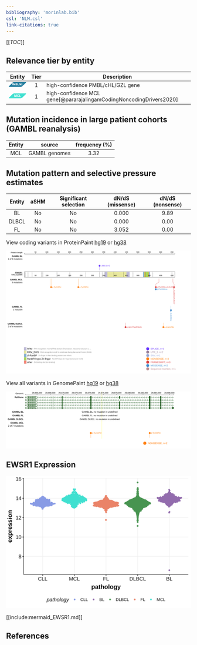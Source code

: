 ```yaml
---
bibliography: 'morinlab.bib'
csl: 'NLM.csl'
link-citations: true
---
```

[[_TOC_]]


## Relevance tier by entity

|Entity|Tier|Description             |
|:------:|:----:|------------------------|
|![PMBL](images/icons/PMBL_tier1.png)|1|high-confidence PMBL/cHL/GZL gene|
|![MCL](images/icons/MCL_tier1.png)   |1   |high-confidence MCL gene[@pararajalingamCodingNoncodingDrivers2020]|

## Mutation incidence in large patient cohorts (GAMBL reanalysis)

|Entity|source       |frequency (%)|
|:------:|:-------------:|:-------------:|
|MCL   |GAMBL genomes|3.32         |

## Mutation pattern and selective pressure estimates

|Entity|aSHM|Significant selection|dN/dS (missense)|dN/dS (nonsense)|
|:------:|:----:|:---------------------:|:----------------:|:----------------:|
|BL    |No  |No                   |0.000           |9.89            |
|DLBCL |No  |No                   |0.000           |0.00            |
|FL    |No  |No                   |3.052           |0.00            |




View coding variants in ProteinPaint [hg19](https://morinlab.github.io/LLMPP/GAMBL/EWSR1_protein.html)  or [hg38](https://morinlab.github.io/LLMPP/GAMBL/EWSR1_protein_hg38.html)

![](images/proteinpaint/EWSR1_NM_013986.svg)

View all variants in GenomePaint [hg19](https://morinlab.github.io/LLMPP/GAMBL/EWSR1.html)  or [hg38](https://morinlab.github.io/LLMPP/GAMBL/EWSR1_hg38.html)

![](images/proteinpaint/EWSR1.svg)

## EWSR1 Expression
![](images/gene_expression/EWSR1_by_pathology.svg)
<!-- ORIGIN: pararajalingamCodingNoncodingDrivers2020 -->
<!-- MCL: pararajalingamCodingNoncodingDrivers2020 -->

[[include:mermaid_EWSR1.md]]

## References
